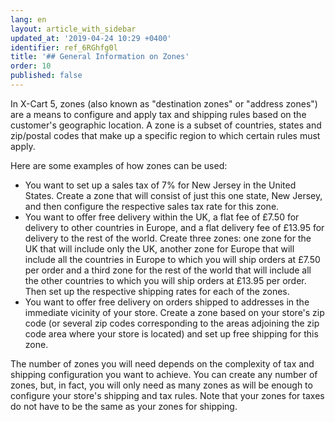 ```yaml
---
lang: en
layout: article_with_sidebar
updated_at: '2019-04-24 10:29 +0400'
identifier: ref_6RGhfg0l
title: '## General Information on Zones'
order: 10
published: false
---
```

In X-Cart 5, zones (also known as "destination zones" or "address zones") are a means to configure and apply tax and shipping rules based on the customer's geographic location. A zone is a subset of countries, states and zip/postal codes that make up a specific region to which certain rules must apply. 

Here are some examples of how zones can be used:

*   You want to set up a sales tax of 7% for New Jersey in the United States. Create a zone that will consist of just this one state, New Jersey, and then configure the respective sales tax rate for this zone.
*   You want to offer free delivery within the UK, a flat fee of £7.50 for delivery to other countries in Europe, and a flat delivery fee of £13.95 for delivery to the rest of the world. Create three zones: one zone for the UK that will include only the UK, another zone for Europe that will include all the countries in Europe to which you will ship orders at £7.50 per order and a third zone for the rest of the world that will include all the other countries to which you will ship orders at £13.95 per order. Then set up the respective shipping rates for each of the zones.
*   You want to offer free delivery on orders shipped to addresses in the immediate vicinity of your store. Create a zone based on your store's zip code (or several zip codes corresponding to the areas adjoining the zip code area where your store is located) and set up free shipping for this zone.

The number of zones you will need depends on the complexity of tax and shipping configuration you want to achieve. You can create any number of zones, but, in fact, you will only need as many zones as will be enough to configure your store's shipping and tax rules. Note that your zones for taxes do not have to be the same as your zones for shipping.